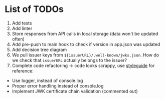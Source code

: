 # List of TODOs

1. Add tests
1. Add linter
1. Store responses from API calls in local storage (data won't be updated often)
1. Add pre-push to main hook to check if version in app.json was updated
1. Add decision tree diagram
1. We pull issuer keys from `${issuerURL}/.well-known/jwks.json`.
How do we check that `issuerURL` actually belongs to the issuer?
1. Complete code refactoring -> code looks scrappy, use [styleguide](https://gitlab.com/affinidi/coding-styleguide) for reference:
  - Use logger, instead of console.log
  - Proper error handling instead of console.log
  - Implement JWK certificate chain validation (commented out)
